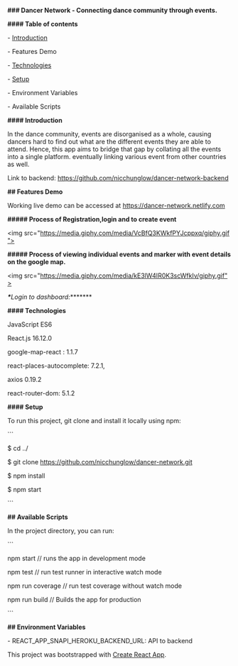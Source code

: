**### Dancer Network - Connecting dance community through events.**



**#### Table of contents**



\- [Introduction](####Introduction)

\- Features Demo



\- [Technologies](####Technologies)



\- [Setup](####Setup)



\- Environment Variables



\- Available Scripts



**#### Introduction**



In the dance community, events are disorganised as a whole, causing dancers hard to find out what are the different events they are able to attend. Hence, this app aims to bridge that gap by collating all the events into a single platform. eventually linking various event from other countries as well.



Link to backend: https://github.com/nicchunglow/dancer-network-backend



**## Features Demo**



Working live demo can be accessed at https://dancer-network.netlify.com



**##### Process of Registration,login and to create event**



<img src="https://media.giphy.com/media/VcBfQ3KWkfPYJcppxq/giphy.gif"></img>



**##### Process of viewing individual events and marker with event details on the google map.**



<img src="https://media.giphy.com/media/kE3lW4IR0K3scWfkIv/giphy.gif"></img>



***\****_Login to dashboard:_****\***



**#### Technologies**



JavaScript ES6



React.js 16.12.0



google-map-react : 1.1.7



react-places-autocomplete: 7.2.1,



axios 0.19.2



react-router-dom: 5.1.2



**#### Setup**



To run this project, git clone and install it locally using npm:



\```

$ cd ../



$ git clone https://github.com/nicchunglow/dancer-network.git



$ npm install



$ npm start

\```



**## Available Scripts**



In the project directory, you can run:



\```

npm start // runs the app in development mode

npm test // run test runner in interactive watch mode

npm run coverage // run test coverage without watch mode

npm run build // Builds the app for production

\```



**## Environment Variables**



\- REACT_APP_SNAPI_HEROKU_BACKEND_URL: API to backend



 This project was bootstrapped with [Create React App](https://github.com/facebook/create-react-app).